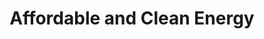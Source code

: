 ---
type: topic
title: Affordable and Clean Energy
description: Access to renewable, safe and available energy sources for all
imageSource: https://www.un.org/sustainabledevelopment/wp-content/uploads/2018/05/E_SDG-goals_icons-individual-rgb-07.png
weight: 7
tags: ['sustainability', 'energy']
vars: ['dep', 'mun', 'sdg7_1_ec', 'sdg7_1_rec', 'sdg7_1_cce', 'sdg7_3_co2epc', 'index_sdg7']
choroplethVar: 'sdg7_1_ec'
choroplethGrades: [14, 39, 56, 71, 84, 100]
---